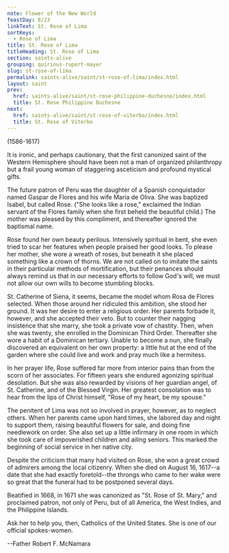 ```yaml
---
note: Flower of the New World
feastDay: 8/23
linkText: St. Rose of Lima
sortKeys:
  - Rose of Lima
title: St. Rose of Lima
titleHeading: St. Rose of Lima
section: saints-alive
grouping: quirinus-rupert-mayer
slug: st-rose-of-lima
permalink: saints-alive/saint/st-rose-of-lima/index.html
layout: saint
prev:
  href: saints-alive/saint/st-rose-philippine-duchesne/index.html
  title: St. Rose Philippine Duchesne
next:
  href: saints-alive/saint/st-rose-of-viterbo/index.html
  title: St. Rose of Viterbo
---
```

(1586-1617)

It is ironic, and perhaps cautionary, that the first canonized saint of the Western Hemisphere should have been not a man of organized philanthropy but a frail young woman of staggering asceticism and profound mystical gifts.

The future patron of Peru was the daughter of a Spanish conquistador named Gaspar de Flores and his wife Maria de Oliva. She was baptized Isabel, but called Rose. ("She looks like a rose," exclaimed the Indian servant of the Flores family when she first beheld the beautiful child.) The mother was pleased by this compliment, and thereafter ignored the baptismal name.

Rose found her own beauty perilous. Intensively spiritual in bent, she even tried to scar her features when people praised her good looks. To please her mother, she wore a wreath of roses, but beneath it she placed something like a crown of thorns. We are not called on to imitate the saints in their particular methods of mortification, but their penances should always remind us that in our necessary efforts to follow God's will, we must not allow our own wills to become stumbling blocks.

St. Catherine of Siena, it seems, became the model whom Rosa de Flores selected. When those around her ridiculed this ambition, she stood her ground. It was her desire to enter a religious order. Her parents forbade it, however, and she accepted their veto. But to counter their nagging insistence that she marry, she took a private vow of chastity. Then, when she was twenty, she enrolled in the Dominican Third Order. Thereafter she wore a habit of a Dominican tertiary. Unable to become a nun, she finally discovered an equivalent on her own property: a little hut at the end of the garden where she could live and work and pray much like a hermitess.

In her prayer life, Rose suffered far more from interior pains than from the scorn of her associates. For fifteen years she endured agonizing spiritual desolation. But she was also rewarded by visions of her guardian angel, of St. Catherine, and of the Blessed Virgin. Her greatest consolation was to hear from the lips of Christ himself, "Rose of my heart, be my spouse."

The penitent of Lima was not so involved in prayer, however, as to neglect others. When her parents came upon hard times, she labored day and night to support them, raising beautiful flowers for sale, and doing fine needlework on order. She also set up a little infirmary in one room in which she took care of impoverished children and ailing seniors. This marked the beginning of social service in her native city.

Despite the criticism that many had visited on Rose, she won a great crowd of admirers among the local citizenry. When she died on August 16, 1617--a date that she had exactly foretold--the throngs who came to her wake were so great that the funeral had to be postponed several days.

Beatified in 1668, in 1671 she was canonized as "St. Rose of St. Mary," and proclaimed patron, not only of Peru, but of all America, the West Indies, and the Philippine Islands.

Ask her to help you, then, Catholics of the United States. She is one of our official spokes-women.

\--Father Robert F. McNamara